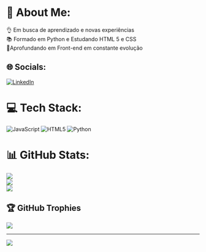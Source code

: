 # 💫 About Me:
👌 Em busca de aprendizado e novas experiências<br>📚 Formado em Python e Estudando HTML 5 e CSS<br>💯Aprofundando em Front-end em constante evolução


## 🌐 Socials:
[![LinkedIn](https://img.shields.io/badge/LinkedIn-%230077B5.svg?logo=linkedin&logoColor=white)](https://linkedin.com/in/viniciusdiasn) 

# 💻 Tech Stack:
![JavaScript](https://img.shields.io/badge/javascript-%23323330.svg?style=for-the-badge&logo=javascript&logoColor=%23F7DF1E) ![HTML5](https://img.shields.io/badge/html5-%23E34F26.svg?style=for-the-badge&logo=html5&logoColor=white) ![Python](https://img.shields.io/badge/python-3670A0?style=for-the-badge&logo=python&logoColor=ffdd54)
# 📊 GitHub Stats:
![](https://github-readme-stats.vercel.app/api?username=viniciusdiasn&theme=shadow_blue&hide_border=false&include_all_commits=false&count_private=false)<br/>
![](https://github-readme-streak-stats.herokuapp.com/?user=viniciusdiasn&theme=shadow_blue&hide_border=false)<br/>
![](https://github-readme-stats.vercel.app/api/top-langs/?username=viniciusdiasn&theme=shadow_blue&hide_border=false&include_all_commits=false&count_private=false&layout=compact)

## 🏆 GitHub Trophies
![](https://github-profile-trophy.vercel.app/?username=viniciusdiasn&theme=radical&no-frame=false&no-bg=true&margin-w=4)

---
[![](https://visitcount.itsvg.in/api?id=viniciusdiasn&icon=0&color=0)](https://visitcount.itsvg.in)

<!-- Proudly created with GPRM ( https://gprm.itsvg.in ) -->
